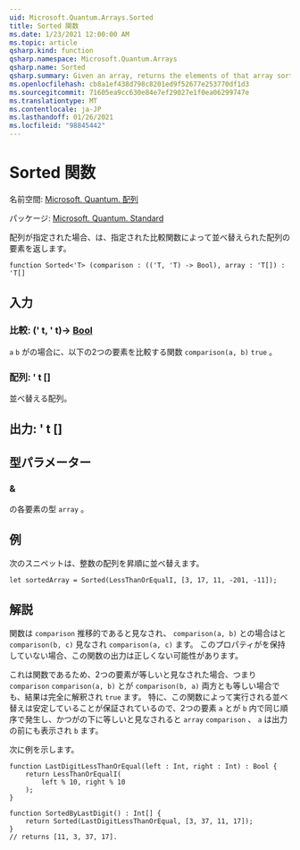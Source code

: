 ```yaml
---
uid: Microsoft.Quantum.Arrays.Sorted
title: Sorted 関数
ms.date: 1/23/2021 12:00:00 AM
ms.topic: article
qsharp.kind: function
qsharp.namespace: Microsoft.Quantum.Arrays
qsharp.name: Sorted
qsharp.summary: Given an array, returns the elements of that array sorted by a given comparison function.
ms.openlocfilehash: cb8a1ef438d798c8201ed9f52677e253770df1d3
ms.sourcegitcommit: 71605ea9cc630e84e7ef29027e1f0ea06299747e
ms.translationtype: MT
ms.contentlocale: ja-JP
ms.lasthandoff: 01/26/2021
ms.locfileid: "98845442"
---
```

# <a name="sorted-function"></a>Sorted 関数

名前空間: [Microsoft. Quantum. 配列](xref:Microsoft.Quantum.Arrays)

パッケージ: [Microsoft. Quantum. Standard](https://nuget.org/packages/Microsoft.Quantum.Standard)


配列が指定された場合、は、指定された比較関数によって並べ替えられた配列の要素を返します。

```qsharp
function Sorted<'T> (comparison : (('T, 'T) -> Bool), array : 'T[]) : 'T[]
```


## <a name="input"></a>入力

### <a name="comparison--tt---bool"></a>比較: (' t, ' t)-> [Bool](xref:microsoft.quantum.lang-ref.bool)

`a` `b` がの場合に、以下の2つの要素を比較する関数 `comparison(a, b)` `true` 。


### <a name="array--t"></a>配列: ' t []

並べ替える配列。



## <a name="output--t"></a>出力: ' t []



## <a name="type-parameters"></a>型パラメーター

### <a name="t"></a>&

の各要素の型 `array` 。

## <a name="example"></a>例

次のスニペットは、整数の配列を昇順に並べ替えます。

```qsharp
let sortedArray = Sorted(LessThanOrEqualI, [3, 17, 11, -201, -11]);
```

## <a name="remarks"></a>解説

関数は `comparison` 推移的であると見なされ、 `comparison(a, b)` との場合はと `comparison(b, c)` 見なされ `comparison(a, c)` ます。 このプロパティがを保持していない場合、この関数の出力は正しくない可能性があります。

これは関数であるため、2つの要素が等しいと見なされた場合、つまり `comparison` `comparison(a, b)` とが `comparison(b, a)` 両方とも等しい場合でも、結果は完全に解釈され `true` ます。
特に、この関数によって実行される並べ替えは安定していることが保証されているので、2つの要素 `a` とが `b` 内で同じ順序で発生し、かつがの下に等しいと見なされると `array` `comparison` 、 `a` は出力の前にも表示され `b` ます。

次に例を示します。

```qsharp
function LastDigitLessThanOrEqual(left : Int, right : Int) : Bool {
    return LessThanOrEqualI(
        left % 10, right % 10
    );
}

function SortedByLastDigit() : Int[] {
    return Sorted(LastDigitLessThanOrEqual, [3, 37, 11, 17]);
}
// returns [11, 3, 37, 17].
```